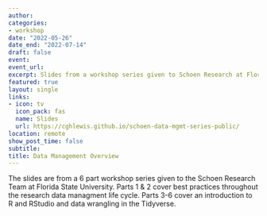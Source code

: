 ```yaml
---
author: 
categories:
- workshop
date: "2022-05-26"
date_end: "2022-07-14"
draft: false
event: 
event_url: 
excerpt: Slides from a workshop series given to Schoen Research at Florida State University on data management and data wrangling in R.
featured: true
layout: single
links:
- icon: tv
  icon_pack: fas
  name: Slides
  url: https://cghlewis.github.io/schoen-data-mgmt-series-public/
location: remote
show_post_time: false
subtitle:
title: Data Management Overview
---
```


The slides are from a 6 part workshop series given to the Schoen Research Team at Florida State University. Parts 1 & 2 cover best practices throughout the research data managment life cycle. Parts 3-6 cover an introduction to R and RStudio and data wrangling in the Tidyverse.